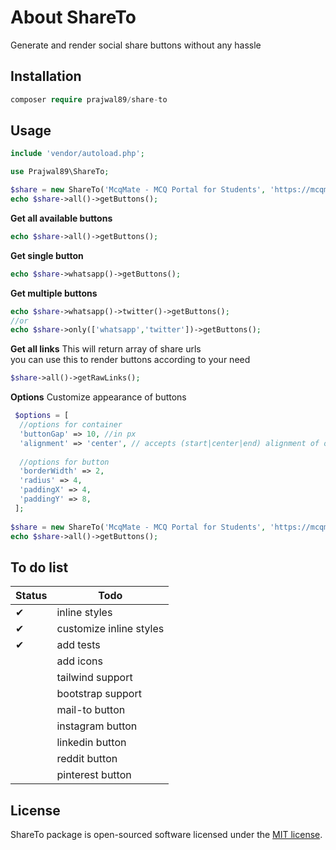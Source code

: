 # About ShareTo

Generate and render social share buttons without any hassle


## Installation
```php
composer require prajwal89/share-to
```

## Usage

```php
include 'vendor/autoload.php';

use Prajwal89\ShareTo;

$share = new ShareTo('McqMate - MCQ Portal for Students', 'https://mcqmate.com/');
echo $share->all()->getButtons();
```

**Get all available buttons**
```php
echo $share->all()->getButtons();
```

**Get single button**
```php
echo $share->whatsapp()->getButtons();
```

**Get multiple buttons**
```php
echo $share->whatsapp()->twitter()->getButtons();
//or
echo $share->only(['whatsapp','twitter'])->getButtons();

```

**Get all links**
This will return array of share urls\
you can use this to render buttons according to your need
```php
$share->all()->getRawLinks();
```

**Options**
Customize appearance of buttons

```php
 $options = [
  //options for container
  'buttonGap' => 10, //in px
  'alignment' => 'center', // accepts (start|center|end) alignment of of buttons in container
 
  //options for button
  'borderWidth' => 2, 
  'radius' => 4,
  'paddingX' => 4,
  'paddingY' => 8,
 ];
 
$share = new ShareTo('McqMate - MCQ Portal for Students', 'https://mcqmate.com/',$options);
echo $share->all()->getButtons();
```


## To do list

| Status | Todo                    |
| ------ | ----------------------- |
| ✔      | inline styles           |
| ✔      | customize inline styles |
| ✔      | add tests               |
|        | add icons               |
|        | tailwind support        |
|        | bootstrap support       |
|        | mail-to button          |
|        | instagram button        |
|        | linkedin button         |
|        | reddit button           |
|        | pinterest button        |

## License

ShareTo package is open-sourced software licensed under the [MIT license](https://opensource.org/licenses/MIT).